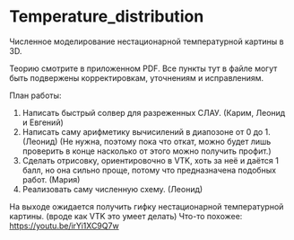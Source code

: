 # Temperature_distribution

Численное моделирование нестационарной температурной картины в 3D.

Теорию смотрите в приложенном PDF. Все пункты тут в файле могут быть подвержены корректировкам, уточнениям и исправлениям. 

План работы:

1. Написать быстрый солвер для разреженных СЛАУ. (Карим, Леонид и Евгений)
2. Написать саму арифметику вычисилений в диапозоне от 0 до 1. (Леонид) (Не нужна, поэтому пока что откат, можно будет лишь проверить в конце насколько от этого можно получить профит.)
3. Сделать отрисовку, ориентировочно в VTK, хоть за неё и даётся 1 балл, но она сильно проще, потому что предназначена подобных работ. (Мария)
4. Реализовать саму численную схему. (Леонид)

На выходе ожидается получить гифку нестационарной температурной картины. (вроде как VTK это умеет делать)
Что-то похожее: https://youtu.be/irYi1XC9Q7w 
